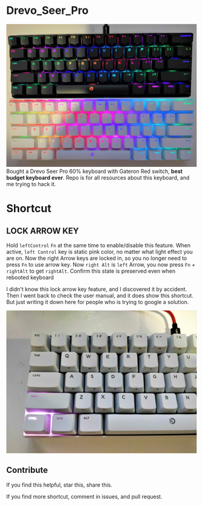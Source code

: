 # Drevo_Seer_Pro

![My Keybaord](/Drevo%20Seer%20Pro%20Black%20and%20White.jpg)
Bought a Drevo Seer Pro 60% keyboard with Gateron Red switch, **best budget keyboard ever**. Repo is for all resources about this keyboard, and me trying to hack it.


# Shortcut

## LOCK ARROW KEY 
Hold `leftControl` `Fn` at the same time to enable/disable this feature.
When active, `left Control` key is static pink color, no matter what light effect you are on.
Now the right Arrow keys are locked in, so you no longer need to press `Fn` to use arrow key. 
Now `right Alt` is `left` Arrow, you now press `Fn` + `rightAlt` to get `rightAlt`.
Confirm this state is preserved even when rebooted keyboard

I didn't know this lock arrow key feature, and I discovered it by accident. Then I went back to check the user manual, and it does show this shortcut. But just writing it down here for people who is trying to google a solution.

![Arrow Key Lock State](/Drevo%20Seer%20Pro%20Arrow%20Lock%20Activated.jpg)


## Contribute
If you find this helpful, star this, share this.

If you find more shortcut, comment in issues, and pull request.
